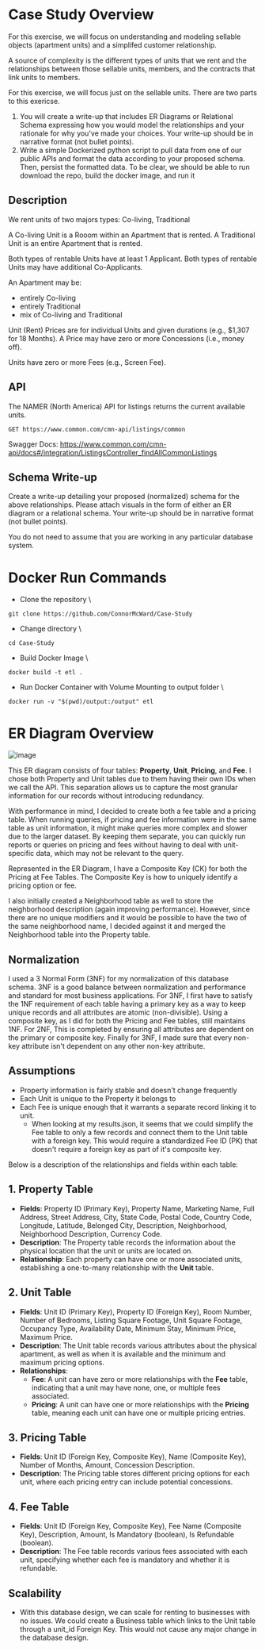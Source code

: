 # Case Study Overview
For this exercise, we will focus on understanding and modeling sellable 
objects (apartment units) and a simplifed customer relationship.

A source of complexity is the different types of units that we rent and the 
relationships between those sellable units, members, and the contracts that
link units to members.

For this exercise, we will focus just on the sellable units. There are two parts
to this exericse.

1. You will create a write-up that includes ER Diagrams or Relational Schema 
   expressing how you would model the relationships and your rationale for why 
   you've made your choices. Your write-up should be in narrative format (not bullet points).
2. Write a simple Dockerized python script to pull data from one of our public
   APIs and format the data according to your proposed schema. Then, persist
   the formatted data. To be clear, we should be able to run download the repo, build the docker image, and run it

## Description
We rent units of two majors types: Co-living, Traditional

A Co-living Unit is a Rooom within an Apartment that is rented.
A Traditional Unit is an entire Apartment that is rented.

Both types of rentable Units have at least 1 Applicant. 
Both types of rentable Units may have additional Co-Applicants.

An Apartment may be:
- entirely Co-living
- entirely Traditional
- mix of Co-living and Traditional

Unit (Rent) Prices are for individual Units and given durations (e.g., $1,307 for 18 Months).
A Price may have zero or more Concessions (i.e., money off).

Units have zero or more Fees (e.g., Screen Fee).

## API
The NAMER (North America) API for listings returns the current available 
units. 

```
GET https://www.common.com/cmn-api/listings/common
```

Swagger Docs: https://www.common.com/cmn-api/docs#/integration/ListingsController_findAllCommonListings


## Schema Write-up

Create a write-up detailing your proposed (normalized) schema for the above relationships.
Please attach visuals in the form of either an ER diagram or a relational schema.
Your write-up should be in narrative format (not bullet points).

You do not need to assume that you are working in any particular database system.


# Docker Run Commands
- Clone the repository \
```
git clone https://github.com/ConnorMcWard/Case-Study
```

- Change directory \
```
cd Case-Study
```

- Build Docker Image \
```
docker build -t etl .
```

- Run Docker Container with Volume Mounting to output folder \
```
docker run -v "$(pwd)/output:/output" etl
```


# ER Diagram Overview

![image](https://github.com/ConnorMcWard/Case-Study/assets/57818139/946d5071-f051-4bc6-9342-c227604dcf7e)


This ER diagram consists of four tables: **Property**, **Unit**, **Pricing**, and **Fee**. I chose both Property and Unit tables due to them having their own IDs when we call the API. This separation allows us to capture the most granular information for our records without introducing redundancy. 

With performance in mind, I decided to create both a fee table and a pricing table. When running queries, if pricing and fee information were in the same table as unit information, it might make queries more complex and slower due to the larger dataset. By keeping them separate, you can quickly run reports or queries on pricing and fees without having to deal with unit-specific data, which may not be relevant to the query.

Represented in the ER Diagram, I have a Composite Key (CK) for both the Pricing at Fee Tables. The Composite Key is how to uniquely identify a pricing option or fee.

 I also initially created a Neighborhood table as well to store the neighborhood description (again improving performance). However, since there are no unique modifiers and it would be possible to have the two of the same neighborhood name, I decided against it and merged the Neighborhood table into the Property table.

## Normalization
I used a 3 Normal Form (3NF) for my normalization of this database schema. 3NF is a good balance between normalization and performance and standard for most business applications. For 3NF, I first have to satisfy the 1NF requirement of each table having a primary key as a way to keep unique records and all attributes are atomic (non-divisible). Using a composite key, as I did for both the Pricing and Fee tables, still maintains 1NF. For 2NF, This is completed by ensuring all attributes are dependent on the primary or composite key. Finally for 3NF, I made sure that every non-key attribute isn't dependent on any other non-key attribute.

## Assumptions
 - Property information is fairly stable and doesn't change frequently
 - Each Unit is unique to the Property it belongs to
 - Each Fee is unique enough that it warrants a separate record linking it to unit.
   - When looking at my results.json, it seems that we could simplify the Fee table to only a few records and connect them to the Unit table with a foreign key. This would require a standardized Fee ID (PK) that doesn't require a foreign key as part of it's composite key.


Below is a description of the relationships and fields within each table:

## 1. Property Table
- **Fields**: Property ID (Primary Key), Property Name, Marketing Name, Full Address, Street Address, City, State Code, Postal Code, Country Code, Longitude, Latitude, Belonged City, Description, Neighborhood, Neighborhood Description, Currency Code.
- **Description**: The Property table records the information about the physical location that the unit or units are located on.
- **Relationship**: Each property can have one or more associated units, establishing a one-to-many relationship with the **Unit** table.

## 2. Unit Table
- **Fields**: Unit ID (Primary Key), Property ID (Foreign Key), Room Number, Number of Bedrooms, Listing Square Footage, Unit Square Footage, Occupancy Type, Availability Date, Minimum Stay, Minimum Price, Maximum Price.
- **Description**: The Unit table records various attributes about the physical apartment, as well as when it is available and the minimum and maximum pricing options.
- **Relationships**:
  - **Fee**: A unit can have zero or more relationships with the **Fee** table, indicating that a unit may have none, one, or multiple fees associated.
  - **Pricing**: A unit can have one or more relationships with the **Pricing** table, meaning each unit can have one or multiple pricing entries.

## 3. Pricing Table
- **Fields**: Unit ID (Foreign Key, Composite Key), Name (Composite Key), Number of Months, Amount, Concession Description.
- **Description**: The Pricing table stores different pricing options for each unit, where each pricing entry can include potential concessions.

## 4. Fee Table
- **Fields**: Unit ID (Foreign Key, Composite Key), Fee Name (Composite Key), Description, Amount, Is Mandatory (boolean), Is Refundable (boolean).
- **Description**: The Fee table records various fees associated with each unit, specifying whether each fee is mandatory and whether it is refundable.

## Scalability
- With this database design, we can scale for renting to businesses with no issues. We could create a Business table which links to the Unit table through a unit_id Foreign Key. This would not cause any major change in the database design.

